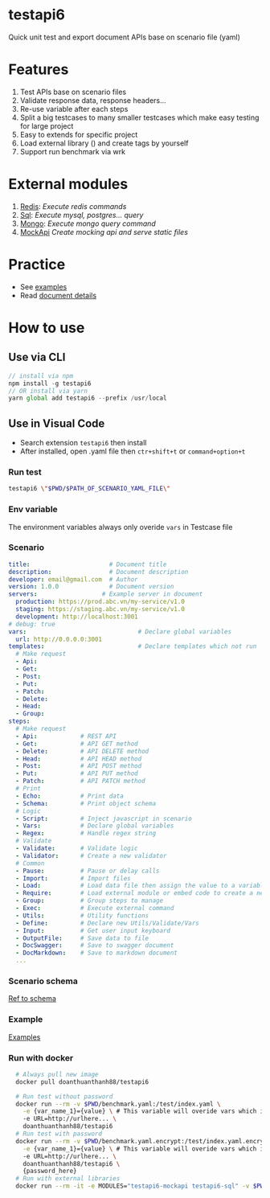 # testapi6
Quick unit test and export document APIs base on scenario file (yaml)

# Features
1. Test APIs base on scenario files
2. Validate response data, response headers...
3. Re-use variable after each steps
4. Split a big testcases to many smaller testcases which make easy testing for large project
5. Easy to extends for specific project
6. Load external library () and create tags by yourself
7. Support run benchmark via wrk

# External modules
1. [Redis](https://github.com/doanthuanthanh88/testapi6-redis): _Execute redis commands_
2. [Sql](https://github.com/doanthuanthanh88/testapi6-sql): _Execute mysql, postgres... query_
2. [Mongo](https://github.com/doanthuanthanh88/testapi6-mongo): _Execute mongo query command_
3. [MockApi](https://github.com/doanthuanthanh88/testapi6-mockapi) _Create mocking api and serve static files_

# Practice
- See [examples](./test)
- Read [document details](https://doanthuanthanh88.github.io/testapi6/)

# How to use

## Use via CLI
```javascript
// install via npm
npm install -g testapi6
// OR install via yarn
yarn global add testapi6 --prefix /usr/local
```
## Use in Visual Code
- Search extension `testapi6` then install
- After installed, open .yaml file then `ctr+shift+t` or `command+option+t`

### Run test
```sh
testapi6 \"$PWD/$PATH_OF_SCENARIO_YAML_FILE\"
```

### Env variable
The environment variables always only overide `vars` in Testcase file

### Scenario
```yaml
title:                      # Document title
description:                # Document description
developer: email@gmail.com  # Author
version: 1.0.0              # Document version
servers:                  # Example server in document
  production: https://prod.abc.vn/my-service/v1.0
  staging: https://staging.abc.vn/my-service/v1.0
  development: http://localhost:3001
# debug: true
vars:                               # Declare global variables
  url: http://0.0.0.0:3001
templates:                          # Declare templates which not run
  # Make request
  - Api:
  - Get:
  - Post:
  - Put:
  - Patch:
  - Delete:
  - Head:
  - Group:
steps:
  # Make request
  - Api:            # REST API
  - Get:            # API GET method
  - Delete:         # API DELETE method
  - Head:           # API HEAD method
  - Post:           # API POST method
  - Put:            # API PUT method
  - Patch:          # API PATCH method
  # Print
  - Echo:           # Print data
  - Schema:         # Print object schema
  # Logic
  - Script:         # Inject javascript in scenario
  - Vars:           # Declare global variables
  - Regex:          # Handle regex string
  # Validate
  - Validate:       # Validate logic
  - Validator:      # Create a new validator
  # Common
  - Pause:          # Pause or delay calls
  - Import:         # Import files
  - Load:           # Load data file then assign the value to a variable
  - Require:        # Load external module or embed code to create a new tags
  - Group:          # Group steps to manage
  - Exec:           # Execute external command
  - Utils:          # Utility functions
  - Define:         # Declare new Utils/Validate/Vars
  - Input:          # Get user input keyboard
  - OutputFile:     # Save data to file
  - DocSwagger:     # Save to swagger document
  - DocMarkdown:    # Save to markdown document
  ...
```

### Scenario schema
[Ref to schema](./schema.json)

### Example

[Examples](./test)

### Run with docker

```sh
  # Always pull new image
  docker pull doanthuanthanh88/testapi6

  # Run test without password
  docker run --rm -v $PWD/benchmark.yaml:/test/index.yaml \
    -e {var_name_1}={value} \ # This variable will overide vars which is declared in testcase/vars
    -e URL=http://urlhere... \
    doanthuanthanh88/testapi6
  # Run test with password
  docker run --rm -v $PWD/benchmark.yaml.encrypt:/test/index.yaml.encrypt \
    -e {var_name_1}={value} \ # This variable will overide vars which is declared in testcase/vars
    -e URL=http://urlhere... \
    doanthuanthanh88/testapi6 \
    {password_here}
  # Run with external libraries
  docker run --rm -it -e MODULES="testapi6-mockapi testapi6-sql" -v $PWD/test/examples/mock_data.yaml:/test/index.yaml doanthuanthanh88/testapi6
```
